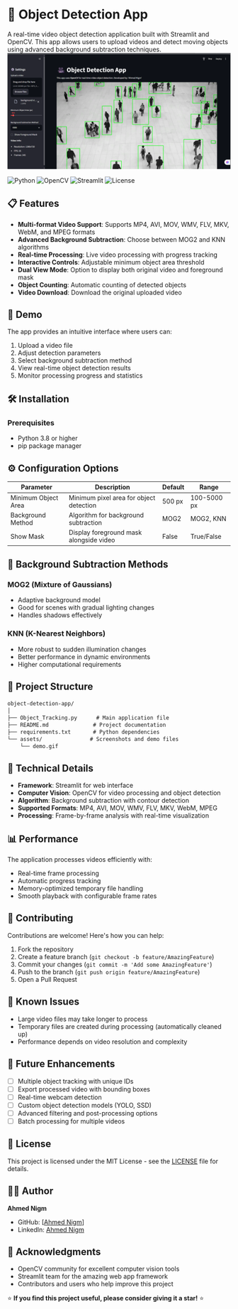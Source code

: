 # 🎥 Object Detection App

A real-time video object detection application built with Streamlit and OpenCV. This app allows users to upload videos and detect moving objects using advanced background subtraction techniques.
![alt text](screenshot.png)

![Python](https://img.shields.io/badge/python-v3.8+-blue.svg)
![OpenCV](https://img.shields.io/badge/OpenCV-4.x-green.svg)
![Streamlit](https://img.shields.io/badge/Streamlit-1.x-red.svg)
![License](https://img.shields.io/badge/license-MIT-blue.svg)

## 📋 Features

- **Multi-format Video Support**: Supports MP4, AVI, MOV, WMV, FLV, MKV, WebM, and MPEG formats
- **Advanced Background Subtraction**: Choose between MOG2 and KNN algorithms
- **Real-time Processing**: Live video processing with progress tracking
- **Interactive Controls**: Adjustable minimum object area threshold
- **Dual View Mode**: Option to display both original video and foreground mask
- **Object Counting**: Automatic counting of detected objects
- **Video Download**: Download the original uploaded video

## 🚀 Demo

The app provides an intuitive interface where users can:
1. Upload a video file
2. Adjust detection parameters
3. Select background subtraction method
4. View real-time object detection results
5. Monitor processing progress and statistics

## 🛠️ Installation

### Prerequisites

- Python 3.8 or higher
- pip package manager

## ⚙️ Configuration Options

| Parameter | Description | Default | Range |
|-----------|-------------|---------|-------|
| Minimum Object Area | Minimum pixel area for object detection | 500 px | 100-5000 px |
| Background Method | Algorithm for background subtraction | MOG2 | MOG2, KNN |
| Show Mask | Display foreground mask alongside video | False | True/False |

## 🧠 Background Subtraction Methods

### MOG2 (Mixture of Gaussians)
- Adaptive background model
- Good for scenes with gradual lighting changes
- Handles shadows effectively

### KNN (K-Nearest Neighbors)
- More robust to sudden illumination changes
- Better performance in dynamic environments
- Higher computational requirements

## 📁 Project Structure

```
object-detection-app/
│
├── Object_Tracking.py      # Main application file
├── README.md              # Project documentation
├── requirements.txt       # Python dependencies
└── assets/               # Screenshots and demo files
    └── demo.gif
```

## 🔧 Technical Details

- **Framework**: Streamlit for web interface
- **Computer Vision**: OpenCV for video processing and object detection
- **Algorithm**: Background subtraction with contour detection
- **Supported Formats**: MP4, AVI, MOV, WMV, FLV, MKV, WebM, MPEG
- **Processing**: Frame-by-frame analysis with real-time visualization

## 📊 Performance

The application processes videos efficiently with:
- Real-time frame processing
- Automatic progress tracking
- Memory-optimized temporary file handling
- Smooth playback with configurable frame rates

## 🤝 Contributing

Contributions are welcome! Here's how you can help:

1. Fork the repository
2. Create a feature branch (`git checkout -b feature/AmazingFeature`)
3. Commit your changes (`git commit -m 'Add some AmazingFeature'`)
4. Push to the branch (`git push origin feature/AmazingFeature`)
5. Open a Pull Request

## 🐛 Known Issues

- Large video files may take longer to process
- Temporary files are created during processing (automatically cleaned up)
- Performance depends on video resolution and complexity

## 🔮 Future Enhancements

- [ ] Multiple object tracking with unique IDs
- [ ] Export processed video with bounding boxes
- [ ] Real-time webcam detection
- [ ] Custom object detection models (YOLO, SSD)
- [ ] Advanced filtering and post-processing options
- [ ] Batch processing for multiple videos

## 📝 License

This project is licensed under the MIT License - see the [LICENSE](LICENSE) file for details.

## 👨‍💻 Author

**Ahmed Nigm**
- GitHub: [[Ahmed Nigm](https://github.com/Ahmed-Nigm/Object-Tracking-App)]
- LinkedIn: [Ahmed Nigm](https://www.linkedin.com/in/ahmed-nigm/)

## 🙏 Acknowledgments

- OpenCV community for excellent computer vision tools
- Streamlit team for the amazing web app framework
- Contributors and users who help improve this project


⭐ **If you find this project useful, please consider giving it a star!** ⭐